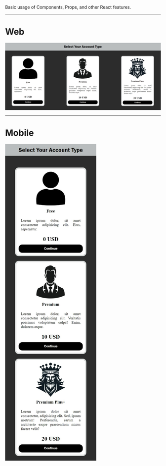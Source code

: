 Basic usage of Components, Props, and other React features.
<hr>
<h1>Web</h1>
<img src="https://raw.githubusercontent.com/SercaNisUzun/PurchasePageWithReact/main/Web.jpeg">
<hr>
<h1>Mobile</h1>
<img src="https://raw.githubusercontent.com/SercaNisUzun/PurchasePageWithReact/main/Mobile.jpeg">
